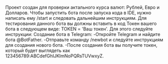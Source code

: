 Проект создан для проверки актального курса валют: Рублей, Евро и Долларов. Чтобы запустить бота после запуска кода в IDE, нужно написать ему /start и следовать дальнейшим инструкциям. Для тестирования данного бота вы должны вставить в код Токен вашего бота в следующем виде: TOKEN = 'Ваш токен'. Для этого следуйте инструкции: 
Создание бота в Telegram: 
-Откройте Telegram и найдите бота @BotFather. 
-Отправьте команду /newbot и следуйте инструкциям для создания нового бота. 
-После создания бота вы получите токен, который будет выглядеть как 123456789:ABCdefGhIJKlmNoPQRsTUVwxyZ.
